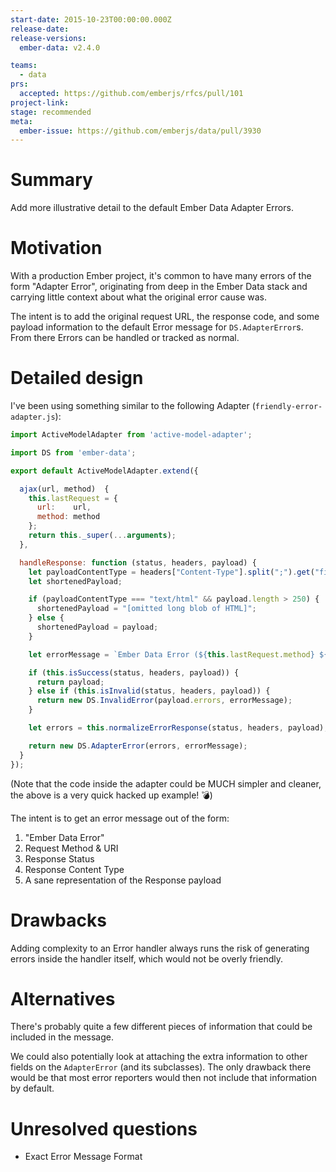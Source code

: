 ```yaml
---
start-date: 2015-10-23T00:00:00.000Z
release-date:
release-versions: 
  ember-data: v2.4.0

teams: 
  - data
prs:
  accepted: https://github.com/emberjs/rfcs/pull/101
project-link: 
stage: recommended
meta:
  ember-issue: https://github.com/emberjs/data/pull/3930
---
```


# Summary

Add more illustrative detail to the default Ember Data Adapter Errors.

# Motivation

With a production Ember project, it's common to have many errors of the form "Adapter Error",
originating from deep in the Ember Data stack and carrying little context about what the
original error cause was.

The intent is to add the original request URL, the response code, and some payload information
to the default Error message for `DS.AdapterError`s. From there Errors can be handled or
tracked as normal.

# Detailed design

I've been using something similar to the following Adapter (`friendly-error-adapter.js`):

```js
import ActiveModelAdapter from 'active-model-adapter';

import DS from 'ember-data';

export default ActiveModelAdapter.extend({

  ajax(url, method)  {
    this.lastRequest = {
      url:    url,
      method: method
    };
    return this._super(...arguments);
  },

  handleResponse: function (status, headers, payload) {
    let payloadContentType = headers["Content-Type"].split(";").get("firstObject");
    let shortenedPayload;

    if (payloadContentType === "text/html" && payload.length > 250) {
      shortenedPayload = "[omitted long blob of HTML]";
    } else {
      shortenedPayload = payload;
    }

    let errorMessage = `Ember Data Error (${this.lastRequest.method} ${this.lastRequest.url} returned a ${status}). \n Payload (${payloadContentType}): \n\n ${shortenedPayload}`;

    if (this.isSuccess(status, headers, payload)) {
      return payload;
    } else if (this.isInvalid(status, headers, payload)) {
      return new DS.InvalidError(payload.errors, errorMessage);
    }

    let errors = this.normalizeErrorResponse(status, headers, payload);

    return new DS.AdapterError(errors, errorMessage);
  }
});
```

(Note that the code inside the adapter could be MUCH simpler and cleaner, the above
is a very quick hacked up example! :bomb:)

The intent is to get an error message out of the form:

 1. "Ember Data Error"
 2. Request Method & URI
 3. Response Status
 4. Response Content Type
 5. A sane representation of the Response payload

# Drawbacks

Adding complexity to an Error handler always runs the risk of generating errors inside
the handler itself, which would not be overly friendly.

# Alternatives

There's probably quite a few different pieces of information that could be included
in the message.

We could also potentially look at attaching the extra information to other fields on
the `AdapterError` (and its subclasses). The only drawback there would be that most
error reporters would then not include that information by default.

# Unresolved questions

 * Exact Error Message Format
